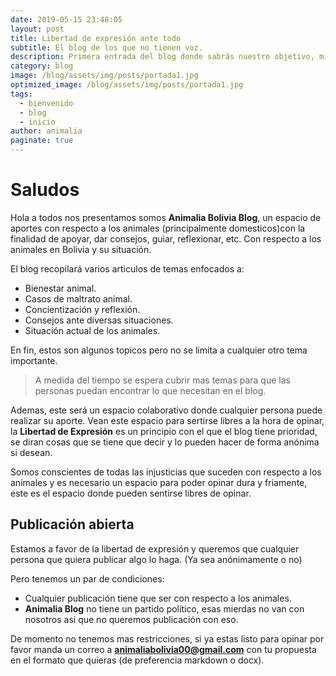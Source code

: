 ```yaml
---
date: 2019-05-15 23:48:05
layout: post
title: Libertad de expresión ante todo
subtitle: El blog de los que no tienen voz.
description: Primera entrada del blog donde sabrás nuestro objetivo, misión y visón.
category: blog
image: /blog/assets/img/posts/portada1.jpg
optimized_image: /blog/assets/img/posts/portada1.jpg
tags:
  - bienvenido
  - blog
  - inicio
author: animalia
paginate: true
---
```


# Saludos 

Hola a todos nos presentamos somos **Animalia Bolivia Blog**, un espacio de aportes con respecto a los animales (principalmente domesticos)con la finalidad de apoyar, dar consejos, guiar, reflexionar, etc. Con respecto a los animales en Bolivia y su situación.

El blog recopilará varios articulos de temas enfocados a:

* Bienestar animal.
* Casos de maltrato animal.
* Concientización y reflexión.
* Consejos ante diversas situaciones.
* Situación actual de los animales.

En fin, estos son algunos topicos pero no se limita a cualquier otro tema importante.

> A medida del tiempo se espera cubrir mas temas para que las personas puedan encontrar lo que necesitan en el blog.

Ademas, este será un espacio colaborativo donde cualquier persona puede realizar su aporte. Vean este espacio para sertirse libres a la hora de opinar, la **Libertad de Expresión** es un principio con el que el blog tiene prioridad, se diran cosas que se tiene que decir y lo pueden hacer de forma anónima si desean.

Somos conscientes de todas las injusticias que suceden con respecto a los animales y es necesario un espacio para poder opinar dura y friamente, este es el espacio donde pueden sentirse libres de opinar.

## Publicación abierta

Estamos a favor de la libertad de expresión y queremos que cualquier persona que quiera publicar algo lo haga. (Ya sea anónimamente o no)

Pero tenemos un par de condiciones:

* Cualquier publicación tiene que ser con respecto a los animales.
* **Animalia Blog** no tiene un partido político, esas mierdas no van con nosotros asi que no queremos publicación con eso.

De momento no tenemos mas restricciones, si ya estas listo para opinar por favor manda un correo a **animaliabolivia00@gmail.com** con tu propuesta en el formato que quieras (de preferencia markdown o docx).

